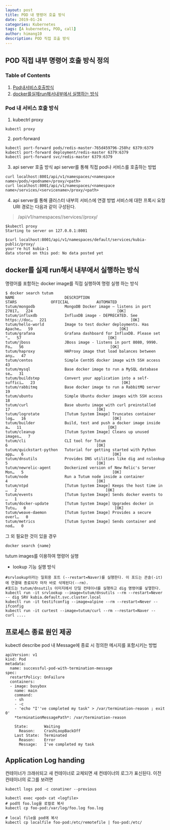 ```yaml
---
layout: post
title: POD 내 명령어 호출 방식
date: 2019-01-24
categories: Kubernetes
tags: [A kubernetes, POD, call]
author: himang10
description: POD 직접 호출 방식
---
```


## POD 직접 내부 명령어 호출 방식 정의

### Table of Contents
1. [Pod내서비스호출방식](#Pod-내-서비스-호출-방식)
2. [docker를실제run해서내부에서 실행하는 방식](#docker를-실제-run해서-내부에서-실행하는-방식)


### Pod 내 서비스 호출 방식

1. kubectrl proxy
```
kubectl proxy
```

2. port-forward
```
kubectl port-forward pods/redis-master-765d459796-258hz 6379:6379
kubectl port-forward deployment/redis-master 6379:6379 
kubectl port-forward svc/redis-master 6379:6379
```


3. api server 호출 방식
api server를 통해 직접 pod나 서비스를 호출하는 방법
```
curl localhost:8001/api/v1/namespaces/<namespace name>/pods/<podname>/proxy/<path>
curl localhost:8001/api/v1/namespaces/<namespace name>/services/<servicename>/proxy/<path>
```

4. api server를 통해 클러스터 내부의 서비스에 연결 방법
서비스에 대한 프록시 요청 URI 경로는 다음과 같이 구성된다.
> /api/v1/namespaces/<namespace>/services/<service name>/proxy/<path url in pod>

```
$kubectl proxy
Starting to server on 127.0.0.1:8001

$curl localhost:8001/api/v1/namespaces/default/services/kubia-public/proxy/
your're hit kubia-1
data stored on this pod: No data posted yet
```

## docker를 실제 run해서 내부에서 실행하는 방식
명령어를 포함하는 docker image를 직접 실행하여 명령 실행 하는 방식

```
$ docker search tutum
NAME                      DESCRIPTION                                     STARS               OFFICIAL            AUTOMATED
tutum/mongodb             MongoDB Docker image – listens in port 27017…   224                                     [OK]
tutum/influxdb            InfluxDB image - DEPRECATED. See https://doc…   221                                     [OK]
tutum/hello-world         Image to test docker deployments. Has Apache…   59                                      [OK]
tutum/grafana             Grafana dashboard for InfluxDB. Please set "…   57                                      [OK]
tutum/jboss               JBoss image - listens in port 8080, 9990. Fo…   56                                      [OK]
tutum/haproxy             HAProxy image that load balances between any…   47
tutum/centos              Simple CentOS docker image with SSH access      43
tutum/mysql               Base docker image to run a MySQL database se…   31
tutum/buildstep           Convert your application into a self-suffici…   23                                      [OK]
tutum/rabbitmq            Base docker image to run a RabbitMQ server      19
tutum/ubuntu              Simple Ubuntu docker images with SSH access     18
tutum/curl                Base ubuntu image with curl preinstalled        17                                      [OK]
tutum/logrotate           [Tutum System Image] Truncates container log…   16                                      [OK]
tutum/builder             Build, test and push a docker image inside a…   11                                      [OK]
tutum/cleanup             [Tutum System Image] Cleans up unused images…   7
tutum/cli                 CLI tool for Tutum                              6                                       [OK]
tutum/quickstart-python   Tutorial for getting started with Python app…   6                                       [OK]
tutum/dnsutils            Provides DNS utilities like dig and nslookup    5                                       [OK]
tutum/newrelic-agent      Dockerized version of New Relic's Server Mon…   5                                       [OK]
tutum/node                Run a Tutum node inside a container             4                                       [OK]
tutum/ntpd                [Tutum System Image] Keeps the host time in …   2                                       [OK]
tutum/events              [Tutum System Image] Sends docker events to …   1
tutum/docker-update       [Tutum System Image] Upgrades docker in Tutu…   0                                       [OK]
tutum/weave-daemon        [Tutum System Image] Provides a secure overl…   0
tutum/metrics             [Tutum System Image] Sends container and nod…   0
```

그 외 필요한 것이 있을 경우 
````
docker search {name}
````

tutum images를 이용하여 명령어 실행
- lookup 기능 실행 방식
```
#srvlookup이라는 일회용 포트 (--restart=Naver)를 실행한다. 이 포드는 콘솔(-it)에 연결돼 종료되자 마자 바로 삭제된다(--rm). 
#포드는 tutum/dnsutils 이미지에서 단일 컨테이너를 실행하고 dig 명령어를 싷앻한다.
kubectl run -it srvlookup --image=tutum/dnsutils --rm --restart=Never -- dig SRV kubia.default.svc.cluster.local
kubectl run -it testifconfig --image=alpine --rm --restart=Never -- ifconfig
kubectl run -it curtest --image=tutum/curl --rm --restart=Naver -- curl .... 
```

## 프로세스 종료 원인 제공
kubectl describe pod 내 Message에 종료 시 정의한 메시지를 포함시키는 방법
```
apiVersion: v1
kind: Pod
metadata:
  name: successful-pod-with-termination-message
spec:
  restartPolicy: OnFailure
  containers:
  - image: busybox
    name: main
    command:
    - sh
    - -c
    - 'echo "I''ve completed my task" > /var/termination-reason ; exit 0'
    *terminationMessagePath*: /var/termination-reason
```

```
    State:       Waiting
      Reason:    CrashLoopBackOff
    Last State:  Terminated
      Reason:    Error
      Message:   I've completed my task
```

## Application Log handing
컨테이너가 크래쉬되고 새 컨테이너로 교체되면 새 컨테이너의 로그가 표신된다. 이전 컨테이너의 로그를 보려면 
```
kubectl logs pod -c conatiner --previous
```

```
kubectl exec <pod> cat <logfile>
# pod의 foo.log을 로컬로 복사
kubectl cp foo-pod:/var/log/foo.log foo.log

# local file을 pod에 복사
kubectl cp localfile foo-pod:/etc/remotefile | foo-pod:/etc/
```
